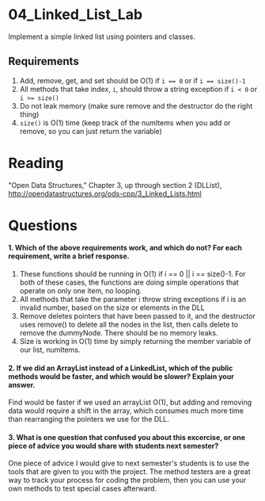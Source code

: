04_Linked_List_Lab
==================

Implement a simple linked list using pointers and classes.

Requirements
------------

1. Add, remove, get, and set should be O(1) if `i == 0` or if `i == size()-1`
2. All methods that take index, `i`, should throw a string exception if `i < 0` or `i >= size()`
3. Do not leak memory (make sure remove and the destructor do the right thing)
4. `size()` is O(1) time (keep track of the numItems when you add or remove, so you can just return the variable)

Reading
=======
"Open Data Structures," Chapter 3, up through section 2 (DLList), http://opendatastructures.org/ods-cpp/3_Linked_Lists.html

Questions
=========

#### 1. Which of the above requirements work, and which do not? For each requirement, write a brief response.

1. These functions should be running in O(1) if i == 0 || i == size()-1.  For both of these cases, the functions are doing simple operations that operate on only one item, no looping.
2. All methods that take the parameter i throw string exceptions if i is an invalid number, based on the size or elements in the DLL
3. Remove deletes pointers that have been passed to it, and the destructor uses remove() to delete all the nodes in the list, then calls delete to remove the dummyNode.  There should be no memory leaks.
4. Size is working in O(1) time by simply returning the member variable of our list, numItems.

#### 2. If we did an ArrayList instead of a LinkedList, which of the public methods would be faster, and which would be slower? Explain your answer.

Find would be faster if we used an arrayList O(1), but adding and removing data would require a shift in the array, which consumes much more time than rearranging the pointers we use for the DLL.

#### 3. What is one question that confused you about this excercise, or one piece of advice you would share with students next semester?

One piece of advice I would give to next semester's students is to use the tools that are given to you with the project.  The method testers are a great way to track your process for coding the problem, then you can use your own methods to test special cases afterward.
